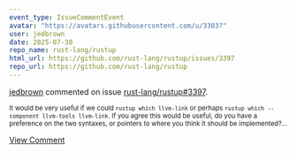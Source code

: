 ```yaml
---
event_type: IssueCommentEvent
avatar: "https://avatars.githubusercontent.com/u/3303?"
user: jedbrown
date: 2025-07-30
repo_name: rust-lang/rustup
html_url: https://github.com/rust-lang/rustup/issues/3397
repo_url: https://github.com/rust-lang/rustup
---
```


<a href='https://github.com/jedbrown' target='_blank'>jedbrown</a> commented on issue <a href='https://github.com/rust-lang/rustup/issues/3397' target='_blank'>rust-lang/rustup#3397</a>.

<small>It would be very useful if we could `rustup which llvm-link` or perhaps `rustup which --component llvm-tools llvm-link`. If you agree this would be useful, do you have a preference on the two syntaxes, or pointers to where you think it should be implemented?...</small>

<a href='https://github.com/rust-lang/rustup/issues/3397' target='_blank'>View Comment</a>
